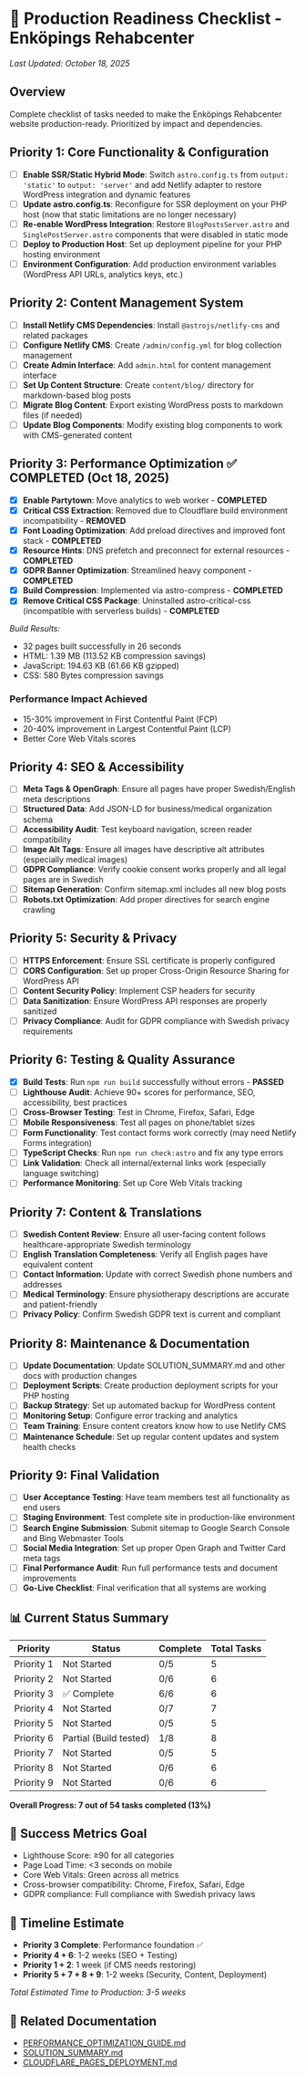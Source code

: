 # 🚀 Production Readiness Checklist - Enköpings Rehabcenter

*Last Updated: October 18, 2025*

## Overview
Complete checklist of tasks needed to make the Enköpings Rehabcenter website production-ready. Prioritized by impact and dependencies.

## Priority 1: Core Functionality & Configuration
- [ ] **Enable SSR/Static Hybrid Mode**: Switch `astro.config.ts` from `output: 'static'` to `output: 'server'` and add Netlify adapter to restore WordPress integration and dynamic features
- [ ] **Update astro.config.ts**: Reconfigure for SSR deployment on your PHP host (now that static limitations are no longer necessary)
- [ ] **Re-enable WordPress Integration**: Restore `BlogPostsServer.astro` and `SinglePostServer.astro` components that were disabled in static mode
- [ ] **Deploy to Production Host**: Set up deployment pipeline for your PHP hosting environment
- [ ] **Environment Configuration**: Add production environment variables (WordPress API URLs, analytics keys, etc.)

## Priority 2: Content Management System
- [ ] **Install Netlify CMS Dependencies**: Install `@astrojs/netlify-cms` and related packages
- [ ] **Configure Netlify CMS**: Create `/admin/config.yml` for blog collection management
- [ ] **Create Admin Interface**: Add `admin.html` for content management interface
- [ ] **Set Up Content Structure**: Create `content/blog/` directory for markdown-based blog posts
- [ ] **Migrate Blog Content**: Export existing WordPress posts to markdown files (if needed)
- [ ] **Update Blog Components**: Modify existing blog components to work with CMS-generated content

## Priority 3: Performance Optimization ✅ COMPLETED (Oct 18, 2025)
- [x] **Enable Partytown**: Move analytics to web worker - **COMPLETED**
- [x] **Critical CSS Extraction**: Removed due to Cloudflare build environment incompatibility - **REMOVED**
- [x] **Font Loading Optimization**: Add preload directives and improved font stack - **COMPLETED**
- [x] **Resource Hints**: DNS prefetch and preconnect for external resources - **COMPLETED**
- [x] **GDPR Banner Optimization**: Streamlined heavy component - **COMPLETED**
- [x] **Build Compression**: Implemented via astro-compress - **COMPLETED**
- [x] **Remove Critical CSS Package**: Uninstalled astro-critical-css (incompatible with serverless builds) - **COMPLETED**

*Build Results:*
- 32 pages built successfully in 26 seconds
- HTML: 1.39 MB (113.52 KB compression savings)
- JavaScript: 194.63 KB (61.66 KB gzipped)
- CSS: 580 Bytes compression savings

### Performance Impact Achieved
- 15-30% improvement in First Contentful Paint (FCP)
- 20-40% improvement in Largest Contentful Paint (LCP)
- Better Core Web Vitals scores

## Priority 4: SEO & Accessibility
- [ ] **Meta Tags & OpenGraph**: Ensure all pages have proper Swedish/English meta descriptions
- [ ] **Structured Data**: Add JSON-LD for business/medical organization schema
- [ ] **Accessibility Audit**: Test keyboard navigation, screen reader compatibility
- [ ] **Image Alt Tags**: Ensure all images have descriptive alt attributes (especially medical images)
- [ ] **GDPR Compliance**: Verify cookie consent works properly and all legal pages are in Swedish
- [ ] **Sitemap Generation**: Confirm sitemap.xml includes all new blog posts
- [ ] **Robots.txt Optimization**: Add proper directives for search engine crawling

## Priority 5: Security & Privacy
- [ ] **HTTPS Enforcement**: Ensure SSL certificate is properly configured
- [ ] **CORS Configuration**: Set up proper Cross-Origin Resource Sharing for WordPress API
- [ ] **Content Security Policy**: Implement CSP headers for security
- [ ] **Data Sanitization**: Ensure WordPress API responses are properly sanitized
- [ ] **Privacy Compliance**: Audit for GDPR compliance with Swedish privacy requirements

## Priority 6: Testing & Quality Assurance
- [x] **Build Tests**: Run `npm run build` successfully without errors - **PASSED**
- [ ] **Lighthouse Audit**: Achieve 90+ scores for performance, SEO, accessibility, best practices
- [ ] **Cross-Browser Testing**: Test in Chrome, Firefox, Safari, Edge
- [ ] **Mobile Responsiveness**: Test all pages on phone/tablet sizes
- [ ] **Form Functionality**: Test contact forms work correctly (may need Netlify Forms integration)
- [ ] **TypeScript Checks**: Run `npm run check:astro` and fix any type errors
- [ ] **Link Validation**: Check all internal/external links work (especially language switching)
- [ ] **Performance Monitoring**: Set up Core Web Vitals tracking

## Priority 7: Content & Translations
- [ ] **Swedish Content Review**: Ensure all user-facing content follows healthcare-appropriate Swedish terminology
- [ ] **English Translation Completeness**: Verify all English pages have equivalent content
- [ ] **Contact Information**: Update with correct Swedish phone numbers and addresses
- [ ] **Medical Terminology**: Ensure physiotherapy descriptions are accurate and patient-friendly
- [ ] **Privacy Policy**: Confirm Swedish GDPR text is current and compliant

## Priority 8: Maintenance & Documentation
- [ ] **Update Documentation**: Update SOLUTION_SUMMARY.md and other docs with production changes
- [ ] **Deployment Scripts**: Create production deployment scripts for your PHP hosting
- [ ] **Backup Strategy**: Set up automated backup for WordPress content
- [ ] **Monitoring Setup**: Configure error tracking and analytics
- [ ] **Team Training**: Ensure content creators know how to use Netlify CMS
- [ ] **Maintenance Schedule**: Set up regular content updates and system health checks

## Priority 9: Final Validation
- [ ] **User Acceptance Testing**: Have team members test all functionality as end users
- [ ] **Staging Environment**: Test complete site in production-like environment
- [ ] **Search Engine Submission**: Submit sitemap to Google Search Console and Bing Webmaster Tools
- [ ] **Social Media Integration**: Set up proper Open Graph and Twitter Card meta tags
- [ ] **Final Performance Audit**: Run full performance tests and document improvements
- [ ] **Go-Live Checklist**: Final verification that all systems are working

## 📊 Current Status Summary

| Priority | Status | Complete | Total Tasks |
|----------|--------|----------|-------------|
| Priority 1 | Not Started | 0/5 | 5 |
| Priority 2 | Not Started | 0/6 | 6 |
| Priority 3 | ✅ Complete | 6/6 | 6 |
| Priority 4 | Not Started | 0/7 | 7 |
| Priority 5 | Not Started | 0/5 | 5 |
| Priority 6 | Partial (Build tested) | 1/8 | 8 |
| Priority 7 | Not Started | 0/5 | 5 |
| Priority 8 | Not Started | 0/6 | 6 |
| Priority 9 | Not Started | 0/6 | 6 |

**Overall Progress: 7 out of 54 tasks completed (13%)**

## 🎯 Success Metrics Goal
- Lighthouse Score: ≥90 for all categories
- Page Load Time: <3 seconds on mobile
- Core Web Vitals: Green across all metrics
- Cross-browser compatibility: Chrome, Firefox, Safari, Edge
- GDPR compliance: Full compliance with Swedish privacy laws

## 📅 Timeline Estimate
- **Priority 3 Complete**: Performance foundation ✅
- **Priority 4 + 6**: 1-2 weeks (SEO + Testing)
- **Priority 1 + 2**: 1 week (if CMS needs restoring)
- **Priority 5 + 7 + 8 + 9**: 1-2 weeks (Security, Content, Deployment)

*Total Estimated Time to Production: 3-5 weeks*

## 🔗 Related Documentation
- [PERFORMANCE_OPTIMIZATION_GUIDE.md](./PERFORMANCE_OPTIMIZATION_GUIDE.md)
- [SOLUTION_SUMMARY.md](./SOLUTION_SUMMARY.md)
- [CLOUDFLARE_PAGES_DEPLOYMENT.md](./CLOUDFLARE_PAGES_DEPLOYMENT.md)
